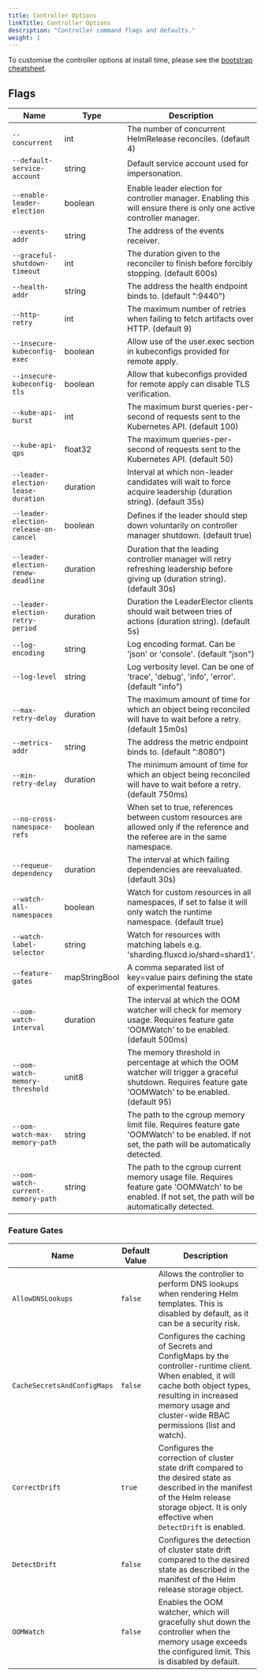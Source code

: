 ```yaml
---
title: Controller Options
linkTitle: Controller Options
description: "Controller command flags and defaults."
weight: 1
---
```


To customise the controller options at install time,
please see the [bootstrap cheatsheet](../../cheatsheets/bootstrap.md).

## Flags

| Name                                  | Type          | Description                                                                                                                                                |
|---------------------------------------|---------------|------------------------------------------------------------------------------------------------------------------------------------------------------------|
| `--concurrent`                        | int           | The number of concurrent HelmRelease reconciles. (default 4)                                                                                               |
| `--default-service-account`           | string        | Default service account used for impersonation.                                                                                                            |
| `--enable-leader-election`            | boolean       | Enable leader election for controller manager. Enabling this will ensure there is only one active controller manager.                                      |
| `--events-addr`                       | string        | The address of the events receiver.                                                                                                                        |
| `--graceful-shutdown-timeout`         | int           | The duration given to the reconciler to finish before forcibly stopping. (default 600s)                                                                    |
| `--health-addr`                       | string        | The address the health endpoint binds to. (default ":9440")                                                                                                |
| `--http-retry`                        | int           | The maximum number of retries when failing to fetch artifacts over HTTP. (default 9)                                                                       |
| `--insecure-kubeconfig-exec`          | boolean       | Allow use of the user.exec section in kubeconfigs provided for remote apply.                                                                               |
| `--insecure-kubeconfig-tls`           | boolean       | Allow that kubeconfigs provided for remote apply can disable TLS verification.                                                                             |
| `--kube-api-burst`                    | int           | The maximum burst queries-per-second of requests sent to the Kubernetes API. (default 100)                                                                 |
| `--kube-api-qps`                      | float32       | The maximum queries-per-second of requests sent to the Kubernetes API. (default 50)                                                                        |
| `--leader-election-lease-duration`    | duration      | Interval at which non-leader candidates will wait to force acquire leadership (duration string). (default 35s)                                             |
| `--leader-election-release-on-cancel` | boolean       | Defines if the leader should step down voluntarily on controller manager shutdown. (default true)                                                          |
| `--leader-election-renew-deadline`    | duration      | Duration that the leading controller manager will retry refreshing leadership before giving up (duration string). (default 30s)                            |
| `--leader-election-retry-period`      | duration      | Duration the LeaderElector clients should wait between tries of actions (duration string). (default 5s)                                                    |
| `--log-encoding`                      | string        | Log encoding format. Can be 'json' or 'console'. (default "json")                                                                                          |
| `--log-level`                         | string        | Log verbosity level. Can be one of 'trace', 'debug', 'info', 'error'. (default "info")                                                                     |
| `--max-retry-delay`                   | duration      | The maximum amount of time for which an object being reconciled will have to wait before a retry. (default 15m0s)                                          |
| `--metrics-addr`                      | string        | The address the metric endpoint binds to. (default ":8080")                                                                                                |
| `--min-retry-delay`                   | duration      | The minimum amount of time for which an object being reconciled will have to wait before a retry. (default 750ms)                                          |
| `--no-cross-namespace-refs`           | boolean       | When set to true, references between custom resources are allowed only if the reference and the referee are in the same namespace.                         |
| `--requeue-dependency`                | duration      | The interval at which failing dependencies are reevaluated. (default 30s)                                                                                  |
| `--watch-all-namespaces`              | boolean       | Watch for custom resources in all namespaces, if set to false it will only watch the runtime namespace. (default true)                                     |
| `--watch-label-selector`              | string        | Watch for resources with matching labels e.g. 'sharding.fluxcd.io/shard=shard1'.                                                                           |
| `--feature-gates`                     | mapStringBool | A comma separated list of key=value pairs defining the state of experimental features.                                                                     |
| `--oom-watch-interval`                | duration      | The interval at which the OOM watcher will check for memory usage. Requires feature gate 'OOMWatch' to be enabled. (default 500ms)                         |
| `--oom-watch-memory-threshold`        | unit8         | The memory threshold in percentage at which the OOM watcher will trigger a graceful shutdown. Requires feature gate 'OOMWatch' to be enabled. (default 95) |
| `--oom-watch-max-memory-path`         | string        | The path to the cgroup memory limit file. Requires feature gate 'OOMWatch' to be enabled. If not set, the path will be automatically detected.             |
| `--oom-watch-current-memory-path`     | string        | The path to the cgroup current memory usage file. Requires feature gate 'OOMWatch' to be enabled. If not set, the path will be automatically detected.     |

### Feature Gates

| Name                        | Default Value | Description                                                                                                                                                                                                               |
|-----------------------------|---------------|---------------------------------------------------------------------------------------------------------------------------------------------------------------------------------------------------------------------------|
| `AllowDNSLookups`           | `false`       | Allows the controller to perform DNS lookups when rendering Helm templates. This is disabled by default, as it can be a security risk.                                                                                    |
| `CacheSecretsAndConfigMaps` | `false`       | Configures the caching of Secrets and ConfigMaps by the controller-runtime client. When enabled, it will cache both object types, resulting in increased memory usage and cluster-wide RBAC permissions (list and watch). |
| `CorrectDrift`              | `true`        | Configures the correction of cluster state drift compared to the desired state as described in the manifest of the Helm release storage object. It is only effective when `DetectDrift` is enabled.                       |
| `DetectDrift`               | `false`       | Configures the detection of cluster state drift compared to the desired state as described in the manifest of the Helm release storage object.                                                                            |
| `OOMWatch`                  | `false`       | Enables the OOM watcher, which will gracefully shut down the controller when the memory usage exceeds the configured limit. This is disabled by default.                                                                  |
